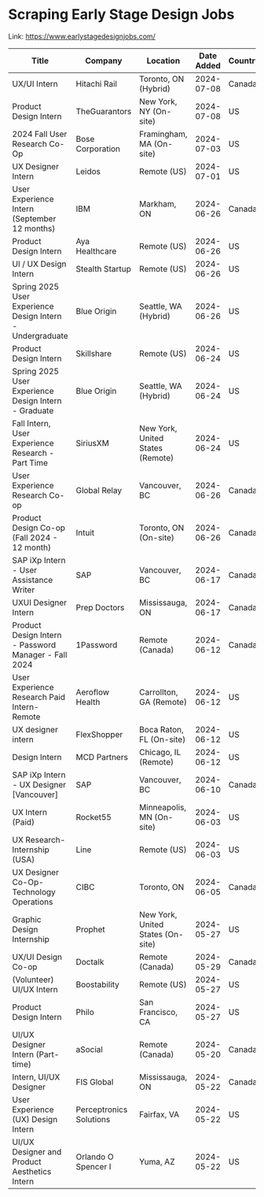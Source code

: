 # Scraping Early Stage Design Jobs 

Link: https://www.earlystagedesignjobs.com/

| Title | Company | Location | Date Added | Country | ESDJ Link | Job Link |
| --- | --- | --- | --- | --- | --- | --- |
| UX/UI Intern | Hitachi Rail | Toronto, ON (Hybrid) | 2024-07-08 | Canada | [Link](https://www.earlystagedesignjobs.com/jobs/ux-ui-intern-ee270) | [Link](https://gtsgbu.wd3.myworkdayjobs.com/Careers/job/Toronto/UX-UI-Intern_R1005626) |
| Product Design Intern | TheGuarantors | New York, NY (On-site) | 2024-07-08 | US | [Link](https://www.earlystagedesignjobs.com/jobs/product-design-intern-ece87) | [Link](https://ats.rippling.com/theguarantors-open-positions/jobs/b7ddfd34-453d-47be-8424-2b58e41518a4?) |
| 2024 Fall User Research Co-Op | Bose Corporation | Framingham, MA (On-site) | 2024-07-03 | US | [Link](https://www.earlystagedesignjobs.com/jobs/2024-fall-user-research-co-op) | [Link](https://boseallaboutme.wd1.myworkdayjobs.com/Bose_Careers/job/US-MA---Framingham/XMLNAME-2024-Fall-User-Research-Co-Op_R26429?companyApplyUrl=%2526Source%253DLinkedIn) |
| UX Designer Intern | Leidos | Remote (US) | 2024-07-01 | US | [Link](https://www.earlystagedesignjobs.com/jobs/ux-designer-intern-6ab4f) | [Link](https://careers.leidos.com/jobs/14595485-ux-designer-intern?tm_job=R-00138348&tm_event=view&tm_company=2502&bid=56) |
| User Experience Intern (September 12 months) | IBM | Markham, ON | 2024-06-26 | Canada | [Link](https://www.earlystagedesignjobs.com/jobs/user-experience-intern-september-12-months) | [Link](https://careers.ibm.com/job/20589323/user-experience-intern-september-12-months-remote/) |
| Product Design Intern | Aya Healthcare | Remote (US) | 2024-06-26 | US | [Link](https://www.earlystagedesignjobs.com/jobs/product-design-intern-af1aa) | [Link](https://www.ayahealthcare.com/corporate-careers/jobs/6044107?gh_jid=6044107) |
| UI / UX Design Intern | Stealth Startup | Remote (US) | 2024-06-26 | US | [Link](https://www.earlystagedesignjobs.com/jobs/ui-ux-design-intern-7dc98) | [Link](https://app.dover.io/apply/onyx/b477d102-c0d5-44ae-81fc-7ee19f960113?rs=42706078) |
| Spring 2025 User Experience Design Intern - Undergraduate | Blue Origin | Seattle, WA (Hybrid) | 2024-06-26 | US | [Link](https://www.earlystagedesignjobs.com/jobs/spring-2025-user-experience-design-intern---undergraduate) | [Link](https://blueorigin.wd5.myworkdayjobs.com/en-US/BlueOrigin/job/Seattle-WA/Spring-2025-User-Experience-Design-Intern---Undergraduate_R44512) |
| Product Design Intern | Skillshare | Remote (US) | 2024-06-24 | US | [Link](https://www.earlystagedesignjobs.com/jobs/product-design-intern-ba98b) | [Link](https://jobs.lever.co/skillshare/d3bb0955-917f-4dc7-adb6-3284a415143b) |
| Spring 2025 User Experience Design Intern - Graduate | Blue Origin | Seattle, WA (Hybrid) | 2024-06-24 | US | [Link](https://www.earlystagedesignjobs.com/jobs/spring-2025-user-experience-design-intern---graduate) | [Link](https://blueorigin.wd5.myworkdayjobs.com/en-US/BlueOrigin/job/Seattle-WA/Spring-2025-User-Experience-Design-Intern---Graduate_R44511) |
| Fall Intern, User Experience Research - Part Time | SiriusXM | New York, United States (Remote) | 2024-06-24 | US | [Link](https://www.earlystagedesignjobs.com/jobs/fall-intern-user-experience-research---part-time) | [Link](https://careers.siriusxm.com/careers/jobs/15807?mode=apply&iis=LinkedIn&lang=en-us) |
| User Experience Research Co-op | Global Relay | Vancouver, BC | 2024-06-26 | Canada | [Link](https://www.earlystagedesignjobs.com/jobs/user-experience-research-co-op-cbc39) | [Link](https://ca.indeed.com/viewjob?jk=d590f5473b3522e3&tk=1i10mtvlcj1fv810&from=serp&vjs=3) |
| Product Design Co-op (Fall 2024 - 12 month)  | Intuit | Toronto, ON (On-site) | 2024-06-26 | Canada | [Link](https://www.earlystagedesignjobs.com/jobs/product-design-co-op-fall-2024---12-month) | [Link](https://jobs.intuit.com/job/-/-/27595/66148072256?cid=job_li_click_ca_active-fy20_cn_text_job_intuit-talent&iis=job&iisn=li) |
| SAP iXp Intern - User Assistance Writer | SAP | Vancouver, BC | 2024-06-17 | Canada | [Link](https://www.earlystagedesignjobs.com/jobs/sap-ixp-intern---user-assistance-writer) | [Link](https://ca.indeed.com/viewjob?jk=f07088fce98bd964&tk=1i0cchauvlfi4800&from=serp&vjs=3) |
| UXUI Designer Intern  | Prep Doctors | Mississauga, ON | 2024-06-17 | Canada | [Link](https://www.earlystagedesignjobs.com/jobs/uxui-designer-intern) | [Link](https://ca.indeed.com/viewjob?cmp=Prep-Doctors&t=Designer&jk=a9a6c6881782f6c5&) |
| Product Design Intern - Password Manager - Fall 2024 | 1Password | Remote (Canada) | 2024-06-12 | Canada | [Link](https://www.earlystagedesignjobs.com/jobs/product-design-intern---password-manager---fall-2024) | [Link](https://jobs.lever.co/1password/0bb84c06-3ee8-4194-8ae6-e4c19cdff6f8/) |
| User Experience Research Paid Intern- Remote | Aeroflow Health | Carrollton, GA (Remote) | 2024-06-12 | US | [Link](https://www.earlystagedesignjobs.com/jobs/user-experience-research-paid-intern--remote) | [Link](https://recruiting.ultipro.com/AER1003ARFL/JobBoard/8ac052e6-225b-46cd-8508-eb54bfdc4f3c/OpportunityDetail?opportunityId=4e396548-96f0-469f-9a40-1b8cc7b98597&) |
| UX designer intern | FlexShopper | Boca Raton, FL (On-site)  | 2024-06-12 | US | [Link](https://www.earlystagedesignjobs.com/jobs/ux-designer-intern-cd178) | [Link](https://www.linkedin.com/jobs/view/3939888674/) |
| Design Intern | MCD Partners | Chicago, IL (Remote) | 2024-06-12 | US | [Link](https://www.earlystagedesignjobs.com/jobs/design-intern-718c2) | [Link](https://www.linkedin.com/jobs/view/3938854080/) |
| SAP iXp Intern - UX Designer [Vancouver]  | SAP | Vancouver, BC | 2024-06-10 | Canada | [Link](https://www.earlystagedesignjobs.com/jobs/sap-ixp-intern---ux-designer-vancouver) | [Link](https://ca.indeed.com/viewjob?jk=6ac6f05a4f378044&tk=1hvup25ntj5n3800&from=serp&vjs=3) |
| UX Intern (Paid) | Rocket55 | Minneapolis, MN (On-site) | 2024-06-03 | US | [Link](https://www.earlystagedesignjobs.com/jobs/ux-intern-paid) | [Link](https://dc1prodrecruiting.paylocity.com/Recruiting/Jobs/Details/2479343/Rocket-55-LLC?) |
| UX Research- Internship (USA) | Line | Remote (US) | 2024-06-03 | US | [Link](https://www.earlystagedesignjobs.com/jobs/ux-research--internship-usa-126c0) | [Link](https://wellfound.com/jobs/2620614-ux-research-internship-usa) |
| UX Designer Co-Op- Technology Operations | CIBC | Toronto, ON  | 2024-06-05 | Canada | [Link](https://www.earlystagedesignjobs.com/jobs/ux-designer-co-op--technology-operations) | [Link](https://cibc.wd3.myworkdayjobs.com/campus/job/Toronto-ON/UX-Designer-Co-Op--Technology-Operations_2412618?) |
| Graphic Design Internship | Prophet | New York, United States (On-site)  | 2024-05-27 | US | [Link](https://www.earlystagedesignjobs.com/jobs/graphic-design-internship-38a13) | [Link](https://prophet.com/careers/design-intern-2/?gh_jid=4344561005) |
| UX/UI Design Co-op | Doctalk | Remote (Canada) | 2024-05-29 | Canada | [Link](https://www.earlystagedesignjobs.com/jobs/ux-ui-design-co-op-50ff8) | [Link](https://ca.indeed.com/viewjob?cmp=Doctalk&t=User%20Interface%20Designer&jk=d7410b8c6616de46&) |
| (Volunteer) UI/UX Intern  | Boostability | Remote (US)  | 2024-05-27 | US | [Link](https://www.earlystagedesignjobs.com/jobs/ui-ux-intern-f617b) | [Link](https://www.linkedin.com/jobs/view/3920320129/) |
| Product Design Intern | Philo | San Francisco, CA | 2024-05-27 | US | [Link](https://www.earlystagedesignjobs.com/jobs/product-design-intern-50232) | [Link](https://boards.greenhouse.io/philo/jobs/5988669) |
| UI/UX Designer Intern (Part-time) | aSocial | Remote (Canada)  | 2024-05-20 | Canada | [Link](https://www.earlystagedesignjobs.com/jobs/ui-ux-designer-intern-part-time) | [Link](https://www.linkedin.com/jobs/view/3924074564) |
| Intern, UI/UX Designer  | FIS Global | Mississauga, ON | 2024-05-22 | Canada | [Link](https://www.earlystagedesignjobs.com/jobs/intern-ui-ux-designer-99575) | [Link](https://ca.indeed.com/viewjob?jk=8789c664a8dfa167&tk=1hu4nbnhmln1q800&from=serp&vjs=3) |
| User Experience (UX) Design Intern  | Perceptronics Solutions | Fairfax, VA | 2024-05-22 | US | [Link](https://www.earlystagedesignjobs.com/jobs/user-experience-ux-design-intern-b58f4) | [Link](https://www.indeed.com/viewjob?jk=4edd059b1ca487d2&tk=1hu4turvdi5cl89c&from=serp&vjs=3) |
| UI/UX Designer and Product Aesthetics Intern | Orlando O Spencer I  | Yuma, AZ | 2024-05-22 | US | [Link](https://www.earlystagedesignjobs.com/jobs/ui-ux-designer-and-product-aesthetics-intern-4c5d2) | [Link](https://www.indeed.com/viewjob?cmp=Orlando-O-Spencer-I,-Inc.&t=User%20Interface%20Designer&jk=ef38093468e7a488&) |
